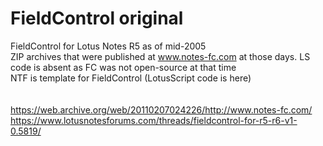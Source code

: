 # FieldControl original
FieldControl for Lotus Notes R5 as of mid-2005<BR>
ZIP archives that were published at www.notes-fc.com at those days. LS code is absent as FC was not open-source at that time<BR>
NTF is template for FieldControl (LotusScript code is here)<BR>
<br>
<br>https://web.archive.org/web/20110207024226/http://www.notes-fc.com/
<br>https://www.lotusnotesforums.com/threads/fieldcontrol-for-r5-r6-v1-0.5819/
